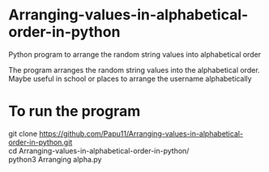 # Arranging-values-in-alphabetical-order-in-python
Python program to arrange the random string values into alphabetical order

The program arranges the random string values into the alphabetical order.
Maybe useful in school or places to arrange the username alphabetically

# To run the program
git clone https://github.com/Papu11/Arranging-values-in-alphabetical-order-in-python.git  
cd Arranging-values-in-alphabetical-order-in-python/  
python3 Arranging alpha.py
